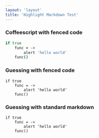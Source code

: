 ```yaml
---
layout: 'layout'
title: 'Highlight Markdown Test'
---
```


### Coffeescript with fenced code

``` coffeescript
if true
	func = ->
		alert 'hello world'
	func()
```


### Guessing with fenced code

```
if true
	func = ->
		alert 'hello world'
	func()
```

### Guessing with standard markdown

	if true
		func = ->
			alert 'hello world'
		func()
